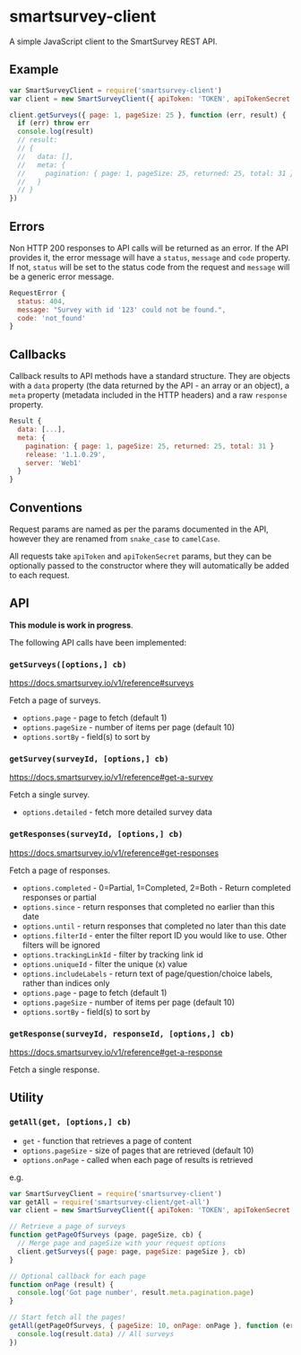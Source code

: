 # smartsurvey-client

A simple JavaScript client to the SmartSurvey REST API.

## Example

```js
var SmartSurveyClient = require('smartsurvey-client')
var client = new SmartSurveyClient({ apiToken: 'TOKEN', apiTokenSecret: 'SECRET' })

client.getSurveys({ page: 1, pageSize: 25 }, function (err, result) {
  if (err) throw err
  console.log(result)
  // result:
  // {
  //   data: [],
  //   meta: {
  //     pagination: { page: 1, pageSize: 25, returned: 25, total: 31 }
  //   }
  // }
})
```

## Errors

Non HTTP 200 responses to API calls will be returned as an error. If the API provides it, the error message will have a `status`, `message` and `code` property. If not, `status` will be set to the status code from the request and `message` will be a generic error message.

```js
RequestError {
  status: 404,
  message: "Survey with id '123' could not be found.",
  code: 'not_found'
}
```

## Callbacks

Callback results to API methods have a standard structure. They are objects with a `data` property (the data returned by the API - an array or an object), a `meta` property (metadata included in the HTTP headers) and a raw `response` property.

```js
Result {
  data: [...],
  meta: {
    pagination: { page: 1, pageSize: 25, returned: 25, total: 31 }
    release: '1.1.0.29',
    server: 'Web1'
  }
}
```

## Conventions

Request params are named as per the params documented in the API, however they are renamed from `snake_case` to `camelCase`.

All requests take `apiToken` and `apiTokenSecret` params, but they can be optionally passed to the constructor where they will automatically be added to each request.

## API

**This module is work in progress**.

The following API calls have been implemented:

### `getSurveys([options,] cb)`

https://docs.smartsurvey.io/v1/reference#surveys

Fetch a page of surveys.

* `options.page` - page to fetch (default 1)
* `options.pageSize` - number of items per page (default 10)
* `options.sortBy` - field(s) to sort by

### `getSurvey(surveyId, [options,] cb)`

https://docs.smartsurvey.io/v1/reference#get-a-survey

Fetch a single survey.

* `options.detailed` - fetch more detailed survey data

### `getResponses(surveyId, [options,] cb)`

https://docs.smartsurvey.io/v1/reference#get-responses

Fetch a page of responses.

* `options.completed` - 0=Partial, 1=Completed, 2=Both - Return completed responses or partial
* `options.since` - return responses that completed no earlier than this date
* `options.until` - return responses that completed no later than this date
* `options.filterId` - enter the filter report ID you would like to use. Other filters will be ignored
* `options.trackingLinkId` - filter by tracking link id
* `options.uniqueId` - filter the unique (x) value
* `options.includeLabels` - return text of page/question/choice labels, rather than indices only
* `options.page` - page to fetch (default 1)
* `options.pageSize` - number of items per page (default 10)
* `options.sortBy` - field(s) to sort by

### `getResponse(surveyId, responseId, [options,] cb)`

https://docs.smartsurvey.io/v1/reference#get-a-response

Fetch a single response.

## Utility

### `getAll(get, [options,] cb)`

* `get` - function that retrieves a page of content
* `options.pageSize` - size of pages that are retrieved (default 10)
* `options.onPage` - called when each page of results is retrieved

e.g.

```js
var SmartSurveyClient = require('smartsurvey-client')
var getAll = require('smartsurvey-client/get-all')
var client = new SmartSurveyClient({ apiToken: 'TOKEN', apiTokenSecret: 'SECRET' })

// Retrieve a page of surveys
function getPageOfSurveys (page, pageSize, cb) {
  // Merge page and pageSize with your request options
  client.getSurveys({ page: page, pageSize: pageSize }, cb)
}

// Optional callback for each page
function onPage (result) {
  console.log('Got page number', result.meta.pagination.page)
}

// Start fetch all the pages!
getAll(getPageOfSurveys, { pageSize: 10, onPage: onPage }, function (err, result) {
  console.log(result.data) // All surveys
})
```

